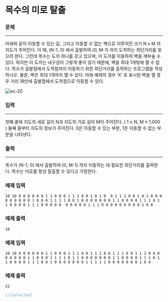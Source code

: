 # 목수의 미로 탈출

### 문제

------

아래와 같이 이동할 수 있는 길, 그리고 이동할 수 없는 벽으로 이루어진 크기 N x M 의 지도가 주어진다. 이 때, (N-1, 0) 에서 출발하여 (0, M-1) 까지 도착하는 최단거리를 찾으려 한다. 그런데 목수는 도끼 하나를 갖고 있으며, 이 도끼를 이용하여 벽을 깨부술 수 있다. 하지만 이 도끼는 내구성이 그렇게 좋지 않기 때문에, 벽을 최대 1개밖에 깰 수 없다. 목수가 출발점에서 도착점까지 이동하기 위한 최단거리를 출력하는 프로그램을 작성하시오. 물론, 벽은 최대 1개까지 깰 수 있다. 아래 예제의 경우 ‘X’ 로 표시된 벽을 깰 경우 거리 18만에 출발점에서 도착점으로 이동할 수 있다.

![ec-20](https://s3.ap-northeast-2.amazonaws.com/alms-problem/ec-20.PNG)

 

### 입력

------

첫째 줄에 지도의 세로 길이 N과 지도의 가로 길이 M이 주어진다. ( 1 ≤ N, M ≤ 1,000 ) 둘째 줄부터 지도의 정보가 주어진다. 0은 이동할 수 있는 부분, 1은 이동할 수 없는 부분을 나타낸다.

 

### 출력

------

목수가 (N-1, 0) 에서 출발하여 (0, M-1) 까지 이동하는 데 필요한 최단거리를 출력한다. 목수는 미로를 항상 탈출할 수 있다고 가정한다.

 

### 예제 입력

```
10 10 0 0 0 0 0 0 1 1 0 0 0 1 1 1 0 0 1 0 1 0  0 1 1 1 0 0 1 0 1 0 0 0 0 0 0 0 0 0 1 0 0 0 1 1 1 1 0 0 1 0 0 0 0 0 0 0 1 1 0 0 0 0 1 1 1 0 1 1 0 0 0 0 1 1 1 0 0 0 0 0  0 0 0 0 0 1 1 1 0 0 0 0 0 0 0 0 0 1 0 0
```

### 예제 출력

```
18
```

 

### 예제 입력

```
10 10 0 0 0 0 0 0 1 1 0 0 0 1 1 1 0 0 1 1 1 0 0 1 1 1 0 0 1 1 1 0 0 0 0 0 0 0 0 1 1 0 0 0 1 1 1 1 0 1 1 0 0 0 0 0 0 0 1 1 0 0 0 0 1 1 1 0 1 1 0 0 0 0 1 1 1 0 0 1 0 0 0 0 0 0 0 1 1 1 1 1 0 0 0 0 0 0 0 1 0 0
```

### 예제 출력

```
22
```

```c++
//[solution]

```

